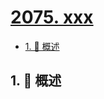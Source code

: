 # [2075. xxx](https://github.com/Tdahuyou/TNotes.leetcode/tree/main/notes/2075.%20xxx)

<!-- region:toc -->

- [1. 📝 概述](#1--概述)

<!-- endregion:toc -->

## 1. 📝 概述
